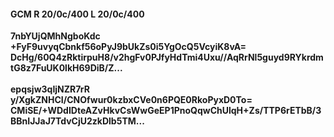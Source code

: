 #### GCM R 20/0c/400 L 20/0c/400
**7nbYUjQMhNgboKdc**<br/>**+FyF9uvyqCbnkf56oPyJ9bUkZs0i5YgOcQ5VcyiK8vA=**<br/>**DcHg/60Q4zRktirpuH8/v2hgFv0PJfyHdTmi4Uxu//AqRrNl5guyd9RYkrdmtG8z7FuUK0lkH69DiB/Z...**<br/><br/>
**epqsjw3qIjNZR7rR**<br/>**y/XgkZNHCI/CNOfwur0kzbxCVe0n6PQE0RkoPyxD0To=**<br/>**CMiSE/+WDdIDteAZvHkvCsWwGeEP1PnoQqwChUlqH+Zs/TTP6rETbB/3BBnIJJaJ7TdvCjU2zkDlb5TM...**